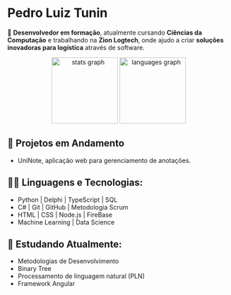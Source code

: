 # Pedro Luiz Tunin

🚀 **Desenvolvedor em formação**, atualmente cursando **Ciências da Computação** e trabalhando na **Zion Logtech**, onde ajudo a criar **soluções inovadoras para logística** através de software.

<div align="center">
  <img src="https://github-readme-stats.vercel.app/api?username=pedroltz&hide_title=false&hide_rank=false&show_icons=true&include_all_commits=true&count_private=true&disable_animations=false&theme=dracula&locale=en&hide_border=false&order=1" height="150" alt="stats graph"  />
  <img src="https://github-readme-stats.vercel.app/api/top-langs?username=pedroltz&locale=en&hide_title=false&layout=compact&card_width=320&langs_count=5&theme=dracula&hide_border=false&order=2" height="150" alt="languages graph"  />
</div>

## 🚧 Projetos em Andamento
- UniNote, aplicação web para gerenciamento de anotações.
  
## 👨‍💻 Linguagens e Tecnologias:
- Python | Delphi | TypeScript | SQL
- C# | Git | GitHub | Metodologia Scrum
- HTML | CSS | Node.js | FireBase
- Machine Learning | Data Science

## 🌱 Estudando Atualmente:
- Metodologias de Desenvolvimento
- Binary Tree
- Processamento de linguagem natural (PLN)
- Framework Angular
